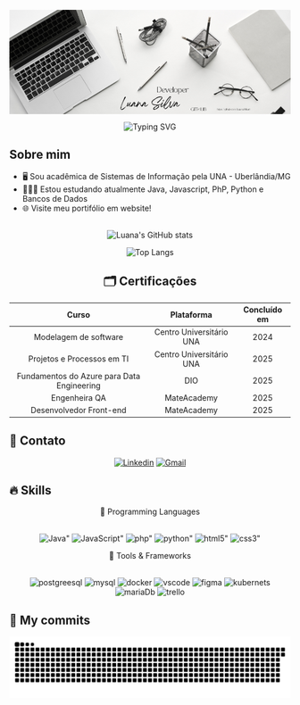 <p align="center">
  <img align="center" src="https://github.com/LuanaNikari/LuanaNikari/blob/main/1.png" alt="Imagem">
</p>

<p align="center">
  <img src="https://readme-typing-svg.herokuapp.com?font=Fira+Code&pause=1000&color=B1AC9F&width=435&lines=Olá!+Meu+nome+é+Luana+Silva.;Sejam+bem+vindos%2C+esse+é+meu+GitHub." alt="Typing SVG" />
</p>

**Sobre mim**
--

- 🖥️ Sou acadêmica de Sistemas de Informação pela UNA - Uberlândia/MG
- 👩🏻‍🎓 Estou estudando atualmente Java, Javascript, PhP, Python e Bancos de Dados
- 🌐 Visite meu portifólio em website!

##

<div align="center">

![Luana's GitHub stats](https://github-readme-stats.vercel.app/api?username=luananikari&show_icons=true&theme=graywhite&include_all_commits=true&count_private=true"?)
 
![Top Langs](https://github-readme-stats.vercel.app/api/top-langs/?username=luananikari&layout=compact&langs_count=16&theme=graywhite")

</div>

<div align="center">

🗂️ **Certificações**
--

|**Curso**|**Plataforma**|**Concluído em**|
|:-----:|:--------:|:--------:|
|Modelagem de software|Centro Universitário UNA|2024|
|Projetos e Processos em TI|Centro Universitário UNA|2025|
|Fundamentos do Azure para Data Engineering|DIO|2025|
|Engenheira QA|MateAcademy|2025|
|Desenvolvedor Front-end|MateAcademy|2025|
</div>

📍 **Contato**
--

<div align="center">

[![Linkedin](https://img.shields.io/badge/LinkedIn-0077B5?style=for-the-badge&logo=linkedin&logoColor=white)](https://www.linkedin.com/in/luana-fesilva/)
[![Gmail](https://img.shields.io/badge/Gmail-D14836?style=for-the-badge&logo=gmail&logoColor=white)](mailto:luanasilvaueg@gmail.com)

  
</div>
  
🔥 **Skills**
--
<div align="center">
🔗 Programming Languages
<p align="center": inline_block"><br>
<img alt=Java" height="50" width="60" src="https://cdn.jsdelivr.net/gh/devicons/devicon@latest/icons/java/java-plain-wordmark.svg"/>
<img alt=JavaScript" height="50" width="60" src="https://cdn.jsdelivr.net/gh/devicons/devicon@latest/icons/javascript/javascript-original.svg"/>
<img alt=php" height="50" width="60" src="https://cdn.jsdelivr.net/gh/devicons/devicon@latest/icons/php/php-original.svg"/>
<img alt=python" height="50" width="60" src="https://cdn.jsdelivr.net/gh/devicons/devicon@latest/icons/python/python-original-wordmark.svg"/>
<img alt=html5" height="50" width="60" src="https://cdn.jsdelivr.net/gh/devicons/devicon@latest/icons/html5/html5-original-wordmark.svg"/>
<img alt=css3" height="50" width="60" src="https://cdn.jsdelivr.net/gh/devicons/devicon@latest/icons/css3/css3-original-wordmark.svg"/>
</p>    


🔗 Tools & Frameworks
<p align="center": inline_block"><br>
<img alt=postgreesql height="50" width="60" src="https://cdn.jsdelivr.net/gh/devicons/devicon@latest/icons/postgresql/postgresql-plain-wordmark.svg"/>
<img alt=mysql height="50" width="60" src="https://cdn.jsdelivr.net/gh/devicons/devicon@latest/icons/mysql/mysql-original-wordmark.svg"/>
<img alt=docker height="50" width="60" src="https://cdn.jsdelivr.net/gh/devicons/devicon@latest/icons/docker/docker-original-wordmark.svg"/>        
<img alt=vscode height="50" width="60" src="https://cdn.jsdelivr.net/gh/devicons/devicon@latest/icons/vscode/vscode-original-wordmark.svg"/>
<img alt=figma height="50" width="60" src="https://cdn.jsdelivr.net/gh/devicons/devicon@latest/icons/figma/figma-original.svg"/>
<img alt=kubernets height="50" width="60" src="https://cdn.jsdelivr.net/gh/devicons/devicon@latest/icons/kubernetes/kubernetes-original-wordmark.svg"/>
<img alt=mariaDb height="50" width="60" src="https://cdn.jsdelivr.net/gh/devicons/devicon@latest/icons/mariadb/mariadb-original-wordmark.svg"/>
<img alt=trello height="50" width="60" src="https://cdn.jsdelivr.net/gh/devicons/devicon@latest/icons/trello/trello-original-wordmark.svg"/>
</p>
</div>

 🔗  **My commits**
  --
  
  
<picture>
  <source media="(prefers-color-scheme: dark)" srcset="https://raw.githubusercontent.com/LuanaNikari/LuanaNikari/output/github-contribution-grid-snake-dark.svg">
  <source media="(prefers-color-scheme: light)" srcset="https://raw.githubusercontent.com/LuanaNikari/LuanaNikari/output/github-contribution-grid-snake.svg">
  <img alt="github contribution grid snake animation" src="https://raw.githubusercontent.com/LuanaNikari/LuanaNikari/output/github-contribution-grid-snake.svg">
</picture>
